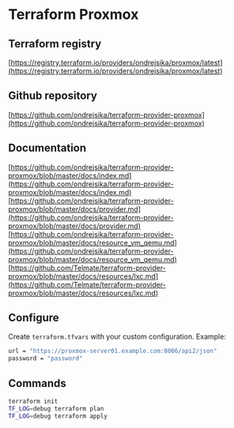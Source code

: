 # Terraform Proxmox

## Terraform registry

[https://registry.terraform.io/providers/ondrejsika/proxmox/latest](https://registry.terraform.io/providers/ondrejsika/proxmox/latest)

## Github repository

[https://github.com/ondrejsika/terraform-provider-proxmox](https://github.com/ondrejsika/terraform-provider-proxmox)

## Documentation

[https://github.com/ondrejsika/terraform-provider-proxmox/blob/master/docs/index.md](https://github.com/ondrejsika/terraform-provider-proxmox/blob/master/docs/index.md)
[https://github.com/ondrejsika/terraform-provider-proxmox/blob/master/docs/provider.md](https://github.com/ondrejsika/terraform-provider-proxmox/blob/master/docs/provider.md)
[https://github.com/ondrejsika/terraform-provider-proxmox/blob/master/docs/resource_vm_qemu.md](https://github.com/ondrejsika/terraform-provider-proxmox/blob/master/docs/resource_vm_qemu.md)
[https://github.com/Telmate/terraform-provider-proxmox/blob/master/docs/resources/lxc.md](https://github.com/Telmate/terraform-provider-proxmox/blob/master/docs/resources/lxc.md)

## Configure

Create `terraform.tfvars` with your custom configuration. Example: 

```bash
url = "https://proxmox-server01.example.com:8006/api2/json"
password = "password" 
```

## Commands

```bash
terraform init
TF_LOG=debug terraform plan
TF_LOG=debug terraform apply
```
